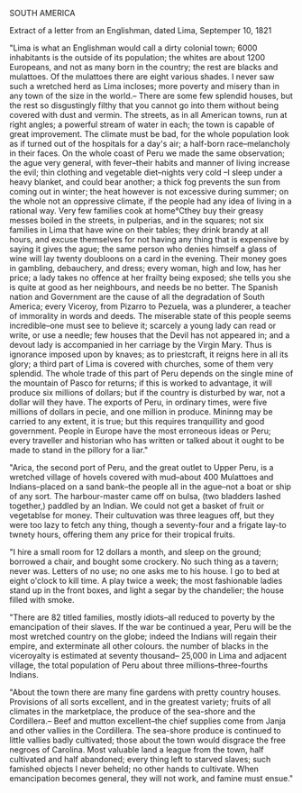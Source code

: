 SOUTH AMERICAExtract of a letter from an Englishman, dated Lima, Septemper 10, 1821"Lima is what an Englishman would call a dirty colonial town; 6000 inhabitants is the outside of its population; the whites are about 1200 Europeans, and not as many born in the country; the rest are blacks and mulattoes. Of the mulattoes there are eight various shades. I never saw such a wretched herd as Lima incloses; more poverty and misery than in any town of the size in the world.– There are some few splendid houses, but the rest so disgustingly filthy that you cannot go into them without being covered with dust and vermin. The streets, as in all American towns, run at right angles; a powerful stream of water in each; the town is capable of great improvement. The climate must be bad, for the whole population look as if turned out of the hospitals for a day's air; a half-born race–melancholy in their faces. On the whole coast of Peru we made the same observation; the ague very general, with fever–their habits and manner of living increase the evil; thin clothing and vegetable diet–nights very cold –I sleep under a heavy blanket, and could bear another; a thick fog prevents the sun from coming out in winter; the heat however is not excessive during summer; on the whole not an oppressive climate, if the people had any idea of living in a rational way. Very few families cook at home℃they buy their greasy messes boiled in the streets, in pulperias, and in the squares; not six families in Lima that have wine on their tables; they drink brandy at all hours, and excuse themselves for not having any thing that is expensive by saying it gives the ague; the same person who denies himself a glass of wine will lay twenty doubloons on a card in the evening. Their money goes in gambling, debauchery, and dress; every woman, high and low, has her price; a lady takes no offence at her frailty being exposed; she tells you she is quite at good as her neighbours, and needs be no better. The Spanish nation and Government are the cause of all the degradation of South America; every Viceroy, from Pizarro to Pezuela, was a plunderer, a teacher of immorality in words and deeds. The miserable state of this people seems incredible–one must see to believe it; scarcely a young lady can read or write, or use a needle; few houses that the Devil has not appeared in; and a devout lady is accompanied in her carriage by the Virgin Mary. Thus is ignorance imposed upon by knaves; as to priestcraft, it reigns here in all its glory; a third part of Lima is covered with churches, some of them very splendid. The whole trade of this part of Peru depends on the single mine of the mountain of Pasco for returns; if this is worked to advantage, it will produce six millions of dollars; but if the country is disturbed by war, not a dollar will they have. The exports of Peru, in ordinary times, were five millions of dollars in pecie, and one million in produce. Mininng may be carried to any extent, it is true; but this requires tranquillity and good government. People in Europe have the most erroneous ideas or Peru; every traveller and historian who has written or talked about it ought to be made to stand in the pillory for a liar.""Arica, the second port of Peru, and the great outlet to Upper Peru, is a wretched village of hovels covered with mud–about 400 Mulattoes and Indians–placed on a sand bank–the people all in the ague–not a boat or ship of any sort. The harbour-master came off on bulsa, (two bladders lashed together,) paddled by an Indian. We could not get a basket of fruit or vegetablse for money. Their cultuvation was three leagues off, but they were too lazy to fetch any thing, though a seventy-four and a frigate lay-to twnety hours, offering them any price for their tropical fruits."I hire a small room for 12 dollars a month, and sleep on the ground; borrowed a chair, and bought some crockery. No such thing as a tavern; never was. Letters of no use; no one asks me to his house. I go to bed at eight o'clock to kill time. A play twice a week; the most fashionable ladies stand up in the front boxes, and light a segar by the chandelier; the house filled with smoke."There are 82 titled families, mostly idiots–all reduced to poverty by the emancipation of their slaves. If the war be continued a year, Peru will be the most wretched country on the globe; indeed the Indians will regain their empire, and exterminate all other colours. the number of blacks in the viceroyalty is estimated at seventy thousand– 25,000 in Lima and adjacent village, the total population of Peru about three millions–three-fourths Indians."About the town there are many fine gardens with pretty country houses. Provisions of all sorts excellent, and in the greatest variety; fruits of all climates in the marketplace, the produce of the sea-shore and the Cordillera.– Beef and mutton excellent–the chief supplies come from Janja and other vallies in the Cordillera. The sea-shore produce is continued to little vallies badly cultivated; those about the town would disgrace the free negroes of Carolina. Most valuable land a league from the town, half cultivated and half abandoned; every thing left to starved slaves; such famished objects I never beheld; no other hands to cultivate. When emancipation becomes general, they will not work, and famine must ensue."